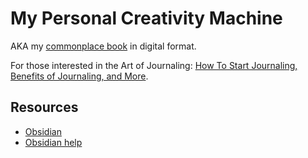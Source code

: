 # My Personal Creativity Machine

AKA my [commonplace book](https://en.wikipedia.org/wiki/Commonplace_book) in digital format.

For those interested in the Art of Journaling: [How To Start Journaling, Benefits of Journaling, and More](https://dailystoic.com/journaling/).

## Resources
* [Obsidian](https://obsidian.md/)
* [Obsidian help](https://help.obsidian.md/How+to/Internal+link)
